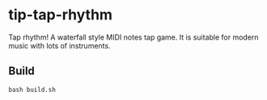 # tip-tap-rhythm

Tap rhythm! A waterfall style MIDI notes tap game. It is suitable for modern
music with lots of instruments.

## Build

```
bash build.sh
```
